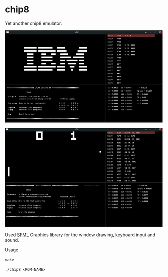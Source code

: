 # chip8
Yet another chip8 emulator.

![ibm ex](s1.png)

![all ex](v1.gif)

Used [SFML](https://www.sfml-dev.org/) Graphics library for the window drawing, keyboard input and sound.

Usage 

`make`

`./chip8 <ROM-NAME>`

